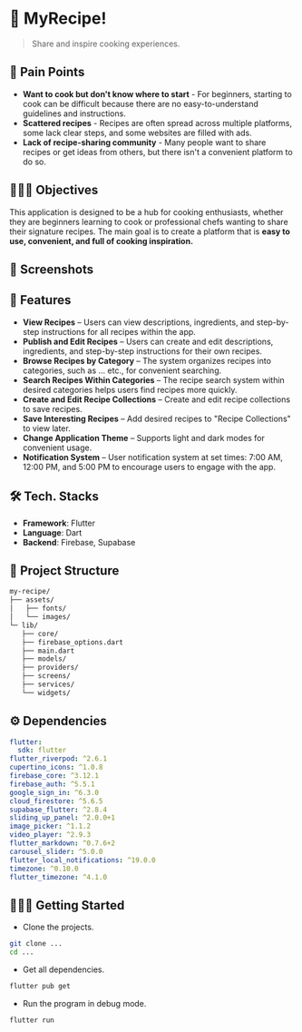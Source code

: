 # 🍳 MyRecipe!

> Share and inspire cooking experiences.

## 💭 Pain Points

- <b>Want to cook but don't know where to start</b> - For beginners, starting to cook can be difficult because there are no easy-to-understand guidelines and instructions.
- <b>Scattered recipes</b> - Recipes are often spread across multiple platforms, some lack clear steps, and some websites are filled with ads.
- <b>Lack of recipe-sharing community</b> - Many people want to share recipes or get ideas from others, but there isn't a convenient platform to do so.

## 🧑🏻‍🍳 Objectives

This application is designed to be a hub for cooking enthusiasts, whether they are beginners learning to cook or professional chefs wanting to share their signature recipes. The main goal is to create a platform that is <b>easy to use, convenient, and full of cooking inspiration.</b>

## 📸 Screenshots

## 🚀 Features

- <b>View Recipes</b> – Users can view descriptions, ingredients, and step-by-step instructions for all recipes within the app.
- <b>Publish and Edit Recipes</b> – Users can create and edit descriptions, ingredients, and step-by-step instructions for their own recipes.
- <b>Browse Recipes by Category</b> – The system organizes recipes into categories, such as ... etc., for convenient searching.
- <b>Search Recipes Within Categories</b> – The recipe search system within desired categories helps users find recipes more quickly.
- <b>Create and Edit Recipe Collections</b> – Create and edit recipe collections to save recipes.
- <b>Save Interesting Recipes</b> – Add desired recipes to "Recipe Collections" to view later.
- <b>Change Application Theme</b> – Supports light and dark modes for convenient usage.
- <b>Notification System</b> – User notification system at set times: 7:00 AM, 12:00 PM, and 5:00 PM to encourage users to engage with the app.

## 🛠️ Tech. Stacks

- <b>Framework</b>: Flutter
- <b>Language</b>: Dart
- <b>Backend</b>: Firebase, Supabase

## 📂 Project Structure

```bash
my-recipe/
├── assets/
│   ├── fonts/
│   └── images/
└─ lib/
   ├── core/
   ├── firebase_options.dart
   ├── main.dart
   ├── models/
   ├── providers/
   ├── screens/
   ├── services/
   └── widgets/
```

## ⚙️ Dependencies

```yaml
flutter:
  sdk: flutter
flutter_riverpod: ^2.6.1
cupertino_icons: ^1.0.8
firebase_core: ^3.12.1
firebase_auth: ^5.5.1
google_sign_in: ^6.3.0
cloud_firestore: ^5.6.5
supabase_flutter: ^2.8.4
sliding_up_panel: ^2.0.0+1
image_picker: ^1.1.2
video_player: ^2.9.3
flutter_markdown: ^0.7.6+2
carousel_slider: ^5.0.0
flutter_local_notifications: ^19.0.0
timezone: ^0.10.0
flutter_timezone: ^4.1.0
```

## 🧑🏻‍💻 Getting Started

- Clone the projects.

```bash
git clone ...
cd ...
```

- Get all dependencies.

```bash
flutter pub get
```

- Run the program in debug mode.

```bash
flutter run
```
